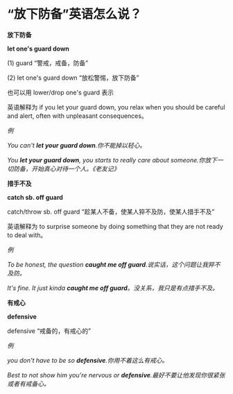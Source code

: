 # “放下防备”英语怎么说？

**放下防备**

**let one's guard down**

(1) guard “警戒，戒备，防备”

(2) let one's guard down “放松警惕，放下防备”

也可以用 lower/drop one's guard 表示

英语解释为 if you let your guard down, you relax when you should be careful and alert, often with unpleasant consequences。

_例_

_You can't **let your guard down**.你不能掉以轻心。_

_You **let your guard down**, you starts to really care about someone.你放下一切防备，开始真心对待一个人。《老友记》_

**措手不及**

**catch sb. off guard**

catch/throw sb. off guard “趁某人不备，使某人猝不及防，使某人措手不及”

英语解释为 to surprise someone by doing something that they are not ready to deal with。

_例_

_To be honest, the question **caught me off guard**.说实话，这个问题让我猝不及防。_

_It's fine. It just kinda **caught me off guard**。没关系，我只是有点措手不及。_

**有戒心**

**defensive**

defensive “戒备的，有戒心的”

_例_

_you don't have to be so **defensive**.你用不着这么有戒心。_

_Best to not show him you're nervous or **defensive**.最好不要让他发现你很紧张或者有戒备心。_
